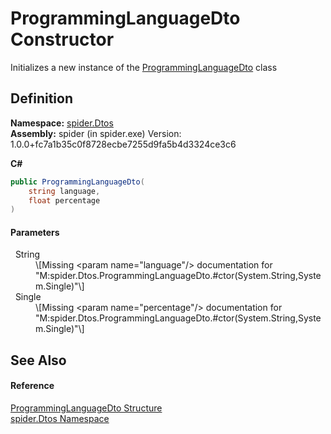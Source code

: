# ProgrammingLanguageDto Constructor


Initializes a new instance of the <a href="b33e2502-928c-ce84-7fd4-d1f443714227">ProgrammingLanguageDto</a> class



## Definition
**Namespace:** <a href="19de7109-d83e-67fe-ebfb-758ac19743f4">spider.Dtos</a>  
**Assembly:** spider (in spider.exe) Version: 1.0.0+fc7a1b35c0f8728ecbe7255d9fa5b4d3324ce3c6

**C#**
``` C#
public ProgrammingLanguageDto(
	string language,
	float percentage
)
```



#### Parameters
<dl><dt>  String</dt><dd>\[Missing &lt;param name="language"/&gt; documentation for "M:spider.Dtos.ProgrammingLanguageDto.#ctor(System.String,System.Single)"\]</dd><dt>  Single</dt><dd>\[Missing &lt;param name="percentage"/&gt; documentation for "M:spider.Dtos.ProgrammingLanguageDto.#ctor(System.String,System.Single)"\]</dd></dl>

## See Also


#### Reference
<a href="b33e2502-928c-ce84-7fd4-d1f443714227">ProgrammingLanguageDto Structure</a>  
<a href="19de7109-d83e-67fe-ebfb-758ac19743f4">spider.Dtos Namespace</a>  
